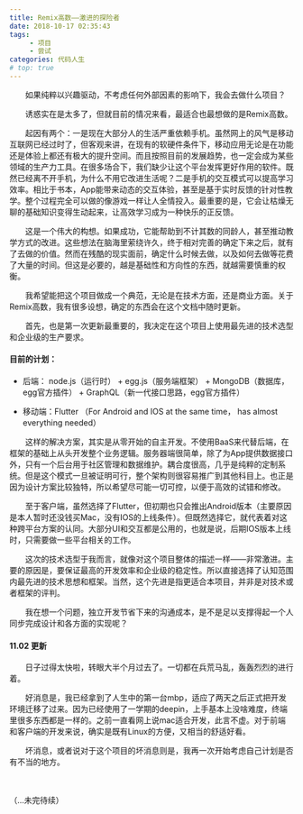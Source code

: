 ```yaml
---
title: Remix高数——激进的探险者
date: 2018-10-17 02:35:43
tags: 
     - 项目
     - 尝试
categories: 代码人生
# top: true
---
```


　　如果纯粹以兴趣驱动，不考虑任何外部因素的影响下，我会去做什么项目？

　　诱惑实在是太多了，但就目前的情况来看，最适合也最想做的是Remix高数。

　　起因有两个：一是现在大部分人的生活严重依赖手机。虽然网上的风气是移动互联网已经过时了，但客观来讲，在现有的软硬件条件下，移动应用无论是在功能还是体验上都还有极大的提升空间。而且按照目前的发展趋势，也一定会成为某些领域的生产力工具。在很多场合下，我们缺少让这个平台发挥更好作用的软件。既然已经离不开手机，为什么不用它改进生活呢？二是手机的交互模式可以提高学习效率。相比于书本，App能带来动态的交互体验，甚至是基于实时反馈的针对性教学。整个过程完全可以做的像游戏一样让人全情投入。最重要的是，它会让枯燥无聊的基础知识变得生动起来，让高效学习成为一种快乐的正反馈。

<!--more-->

　　这是一个伟大的构想。如果成功，它能帮助到不计其数的同龄人，甚至推动教学方式的改进。这些想法在脑海里萦绕许久，终于相对完善的确定下来之后，就有了去做的价值。然而在残酷的现实面前，确定什么时候去做，以及如何去做等花费了大量的时间。但这是必要的，越是基础性和方向性的东西，就越需要慎重的权衡。

　　我希望能把这个项目做成一个典范，无论是在技术方面，还是商业方面。关于Remix高数，我有很多设想，确定的东西会在这个文档中随时更新。

　　首先，也是第一次更新最重要的，我决定在这个项目上使用最先进的技术选型和企业级的生产要求。

#### 目前的计划：

- 后端： node.js（运行时） + egg.js（服务端框架） + MongoDB（数据库，egg官方插件） + GraphQL（新一代接口思路，egg官方插件）

- 移动端：Flutter （For Android and IOS at the same time， has almost everything needed）

　　这样的解决方案，其实是从零开始的自主开发。不使用BaaS来代替后端，在框架的基础上从头开发整个业务逻辑。服务器端很简单，除了为App提供数据接口外，只有一个后台用于社区管理和数据维护。耦合度很高，几乎是纯粹的定制系统。但是这个模式一旦被证明可行，整个架构则很容易推广到其他科目上。也正是因为设计方案比较独特，所以希望尽可能一切可控，以便于高效的试错和修改。

　　至于客户端，虽然选择了Flutter，但初期也只会推出Android版本（主要原因是本人暂时还没钱买Mac，没有IOS的上线条件）。但既然选择它，就代表着对这种跨平台方案的认同。大部分UI和交互都是公用的，也就是说，后期IOS版本上线时，只需要做一些平台相关的工作。

　　这次的技术选型于我而言，就像对这个项目整体的描述一样——非常激进。主要的原因是，要保证最高的开发效率和企业级的稳定性。所以直接选择了认知范围内最先进的技术思想和框架。当然，这个先进是指更适合本项目，并非是对技术或者框架的评判。

　　我在想一个问题，独立开发节省下来的沟通成本，是不是足以支撑得起一个人同步完成设计和各方面的实现呢？

#### 11.02 更新

　　日子过得太快啦，转眼大半个月过去了。一切都在兵荒马乱，轰轰烈烈的进行着。

　　好消息是，我已经拿到了人生中的第一台mbp，适应了两天之后正式把开发环境迁移了过来。因为已经使用了一学期的deepin，上手基本上没啥难度，终端里很多东西都是一样的。之前一直看网上说mac适合开发，此言不虚。对于前端和客户端的开发来说，确实是既有Linux的方便，又相当的舒适好看。

　　坏消息，或者说对于这个项目的坏消息则是，我再一次开始考虑自己计划是否有不当的地方。



　　

（...未完待续）